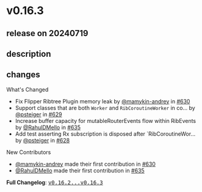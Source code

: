 # v0.16.3

## release on 20240719

## description

## changes

What's Changed

* Fix Flipper Ribtree Plugin memory leak by <a class="user-mention notranslate" data-hovercard-type="user" data-hovercard-url="/users/mamykin-andrey/hovercard" data-octo-click="hovercard-link-click" data-octo-dimensions="link_type:self" href="https://github.com/mamykin-andrey">@mamykin-andrey</a> in <a class="issue-link js-issue-link" data-error-text="Failed to load title" data-id="2040242995" data-permission-text="Title is private" data-url="https://github.com/uber/RIBs/issues/630" data-hovercard-type="pull_request" data-hovercard-url="/uber/RIBs/pull/630/hovercard" href="https://github.com/uber/RIBs/pull/630">#630</a>
* Support classes that are both <code>Worker</code> and <code>RibCoroutineWorker</code> in co… by <a class="user-mention notranslate" data-hovercard-type="user" data-hovercard-url="/users/psteiger/hovercard" data-octo-click="hovercard-link-click" data-octo-dimensions="link_type:self" href="https://github.com/psteiger">@psteiger</a> in <a class="issue-link js-issue-link" data-error-text="Failed to load title" data-id="2022306309" data-permission-text="Title is private" data-url="https://github.com/uber/RIBs/issues/629" data-hovercard-type="pull_request" data-hovercard-url="/uber/RIBs/pull/629/hovercard" href="https://github.com/uber/RIBs/pull/629">#629</a>
* Increase buffer capacity for mutableRouterEvents flow within RibEvents by <a class="user-mention notranslate" data-hovercard-type="user" data-hovercard-url="/users/RahulDMello/hovercard" data-octo-click="hovercard-link-click" data-octo-dimensions="link_type:self" href="https://github.com/RahulDMello">@RahulDMello</a> in <a class="issue-link js-issue-link" data-error-text="Failed to load title" data-id="2367528163" data-permission-text="Title is private" data-url="https://github.com/uber/RIBs/issues/635" data-hovercard-type="pull_request" data-hovercard-url="/uber/RIBs/pull/635/hovercard" href="https://github.com/uber/RIBs/pull/635">#635</a>
* Add test asserting Rx subscription is disposed after `RibCoroutineWor… by <a class="user-mention notranslate" data-hovercard-type="user" data-hovercard-url="/users/psteiger/hovercard" data-octo-click="hovercard-link-click" data-octo-dimensions="link_type:self" href="https://github.com/psteiger">@psteiger</a> in <a class="issue-link js-issue-link" data-error-text="Failed to load title" data-id="2017750045" data-permission-text="Title is private" data-url="https://github.com/uber/RIBs/issues/628" data-hovercard-type="pull_request" data-hovercard-url="/uber/RIBs/pull/628/hovercard" href="https://github.com/uber/RIBs/pull/628">#628</a>

New Contributors

* <a class="user-mention notranslate" data-hovercard-type="user" data-hovercard-url="/users/mamykin-andrey/hovercard" data-octo-click="hovercard-link-click" data-octo-dimensions="link_type:self" href="https://github.com/mamykin-andrey">@mamykin-andrey</a> made their first contribution in <a class="issue-link js-issue-link" data-error-text="Failed to load title" data-id="2040242995" data-permission-text="Title is private" data-url="https://github.com/uber/RIBs/issues/630" data-hovercard-type="pull_request" data-hovercard-url="/uber/RIBs/pull/630/hovercard" href="https://github.com/uber/RIBs/pull/630">#630</a>
* <a class="user-mention notranslate" data-hovercard-type="user" data-hovercard-url="/users/RahulDMello/hovercard" data-octo-click="hovercard-link-click" data-octo-dimensions="link_type:self" href="https://github.com/RahulDMello">@RahulDMello</a> made their first contribution in <a class="issue-link js-issue-link" data-error-text="Failed to load title" data-id="2367528163" data-permission-text="Title is private" data-url="https://github.com/uber/RIBs/issues/635" data-hovercard-type="pull_request" data-hovercard-url="/uber/RIBs/pull/635/hovercard" href="https://github.com/uber/RIBs/pull/635">#635</a>

<strong>Full Changelog</strong>: <a class="commit-link" href="https://github.com/uber/RIBs/compare/v0.16.2...v0.16.3"><tt>v0.16.2...v0.16.3</tt></a>

